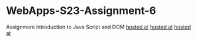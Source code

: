 # WebApps-S23-Assignment-6
Assignment introduction to Java Script and DOM
 [hosted at](https://44-563-web-apps-s23.github.io/44563-webapps-s23-assignment6-Nangineni33/painter.html)
 [hosted at]( https://44-563-web-apps-s23.github.io/44563-webapps-s23-assignment6-Nangineni33/conversions.html)
 [hosted at]( https://44-563-web-apps-s23.github.io/44563-webapps-s23-assignment6-Nangineni33/candy.html)